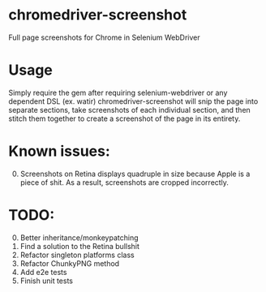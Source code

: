 # chromedriver-screenshot
Full page screenshots for Chrome in Selenium WebDriver

# Usage
Simply require the gem after requiring selenium-webdriver or any dependent DSL (ex. watir)
chromedriver-screenshot will snip the page into separate sections, take screenshots of each individual section, and then stitch them together to create a screenshot of the page in its entirety.

# Known issues:
0. Screenshots on Retina displays quadruple in size because Apple is a piece of shit. As a result, screenshots are cropped incorrectly.

# TODO:
0. Better inheritance/monkeypatching
0. Find a solution to the Retina bullshit
0. Refactor singleton platforms class
0. Refactor ChunkyPNG method
0. Add e2e tests
0. Finish unit tests

